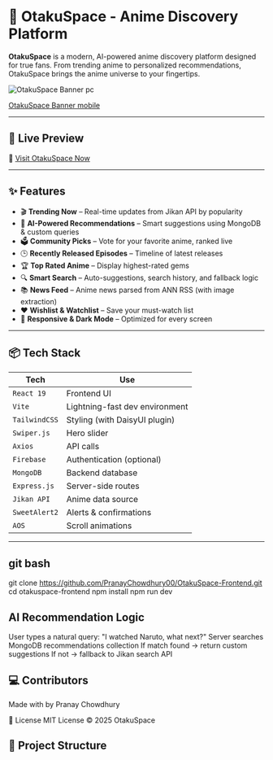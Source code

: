 # 🌌 OtakuSpace - Anime Discovery Platform

**OtakuSpace** is a modern, AI-powered anime discovery platform designed for true fans. From trending anime to personalized recommendations, OtakuSpace brings the anime universe to your fingertips.

![OtakuSpace Banner pc](https://github.com/PranayChowdhury00/OtakuSpace-Frontend/blob/main/forPc.png?raw=true)

[OtakuSpace Banner mobile](https://github.com/PranayChowdhury00/OtakuSpace-Frontend/blob/main/forMobile.png?raw=true)

---

## 🚀 Live Preview

🔗 [Visit OtakuSpace Now](https://porleiviral.web.app/)

---

## ✨ Features

- 🎬 **Trending Now** – Real-time updates from Jikan API by popularity
- 🧠 **AI-Powered Recommendations** – Smart suggestions using MongoDB & custom queries
- 🗳️ **Community Picks** – Vote for your favorite anime, ranked live
- 🕒 **Recently Released Episodes** – Timeline of latest releases
- 🏆 **Top Rated Anime** – Display highest-rated gems
- 🔍 **Smart Search** – Auto-suggestions, search history, and fallback logic
- 📚 **News Feed** – Anime news parsed from ANN RSS (with image extraction)
- ❤️ **Wishlist & Watchlist** – Save your must-watch list
- 📱 **Responsive & Dark Mode** – Optimized for every screen

---

## 📦 Tech Stack

| Tech          | Use                            |
|---------------|---------------------------------|
| `React 19`    | Frontend UI                    |
| `Vite`        | Lightning-fast dev environment |
| `TailwindCSS` | Styling (with DaisyUI plugin)  |
| `Swiper.js`   | Hero slider                    |
| `Axios`       | API calls                      |
| `Firebase`    | Authentication (optional)      |
| `MongoDB`     | Backend database               |
| `Express.js`  | Server-side routes             |
| `Jikan API`   | Anime data source              |
| `SweetAlert2` | Alerts & confirmations         |
| `AOS`         | Scroll animations              |

---

## git bash
git clone https://github.com/PranayChowdhury00/OtakuSpace-Frontend.git
cd otakuspace-frontend
npm install
npm run dev

## AI Recommendation Logic
User types a natural query:
"I watched Naruto, what next?"
Server searches MongoDB recommendations collection
If match found → return custom suggestions
If not → fallback to Jikan search API

## 💻 Contributors
Made with  by Pranay Chowdhury 


📜 License
MIT License © 2025 OtakuSpace

## 📁 Project Structure

